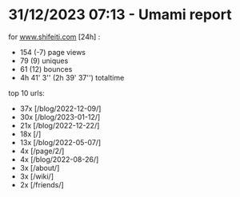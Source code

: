 # 31/12/2023 07:13 - Umami report
for www.shifeiti.com [24h] :

 - 154 (-7) page views
 - 79 (9) uniques
 - 61 (12) bounces
 - 4h 41' 3'' (2h 39' 37'') totaltime


top 10 urls:
 - 37x [/blog/2022-12-09/]
 - 30x [/blog/2023-01-12/]
 - 21x [/blog/2022-12-22/]
 - 18x [/]
 - 13x [/blog/2022-05-07/]
 - 4x [/page/2/]
 - 4x [/blog/2022-08-26/]
 - 3x [/about/]
 - 3x [/wiki/]
 - 2x [/friends/]


